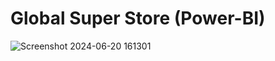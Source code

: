 # Global Super Store (Power-BI)
![Screenshot 2024-06-20 161301](https://github.com/udithmaddi/Power-BI/assets/142799854/2171a0cf-1f1e-4f72-8b1a-08b2ab2fc5ea)

